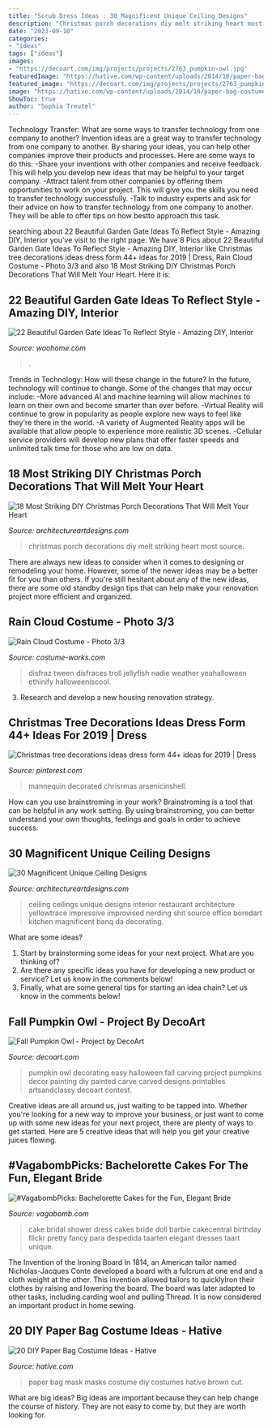 ```yaml
---
title: "Scrub Dress Ideas : 30 Magnificent Unique Ceiling Designs"
description: "Christmas porch decorations diy melt striking heart most source"
date: "2023-09-10"
categories:
- "ideas"
tags: ["ideas"]
images:
- "https://decoart.com/img/projects/projects/2763_pumpkin-owl.jpg"
featuredImage: "https://hative.com/wp-content/uploads/2014/10/paper-bag-costume-ideas/18-paper-bag-masks.jpg"
featured_image: "https://decoart.com/img/projects/projects/2763_pumpkin-owl.jpg"
image: "https://hative.com/wp-content/uploads/2014/10/paper-bag-costume-ideas/18-paper-bag-masks.jpg"
ShowToc: true
author: "Sophia Treutel"
---
```



Technology Transfer: What are some ways to transfer technology from one company to another?
Invention ideas are a great way to transfer technology from one company to another. By sharing your ideas, you can help other companies improve their products and processes. Here are some ways to do this: 
-Share your inventions with other companies and receive feedback. This will help you develop new ideas that may be helpful to your target company.
-Attract talent from other companies by offering them opportunities to work on your project. This will give you the skills you need to transfer technology successfully.
-Talk to industry experts and ask for their advice on how to transfer technology from one company to another. They will be able to offer tips on how bestto approach this task.

	

		
searching about 22 Beautiful Garden Gate Ideas To Reflect Style - Amazing DIY, Interior you've visit to the right page. We have 8 Pics about 22 Beautiful Garden Gate Ideas To Reflect Style - Amazing DIY, Interior like Christmas tree decorations ideas dress form 44+ ideas for 2019 | Dress, Rain Cloud Costume - Photo 3/3 and also 18 Most Striking DIY Christmas Porch Decorations That Will Melt Your Heart. Here it is:
		
    
## 22 Beautiful Garden Gate Ideas To Reflect Style - Amazing DIY, Interior

<img loading=lazy src="https://www.woohome.com/wp-content/uploads/2014/03/garden-gate-19.jpg" onerror="this.onerror=null;this.src='https://tse4.mm.bing.net/th?id=OIP.zFQeOaS4airb6-X1jQH_HQHaLT&amp;pid=15.1';" alt="22 Beautiful Garden Gate Ideas To Reflect Style - Amazing DIY, Interior">

_Source: woohome.com_

>. 

	

Trends in Technology: How will these change in the future?
In the future, technology will continue to change. Some of the changes that may occur include: 
-More advanced AI and machine learning will allow machines to learn on their own and become smarter than ever before.
-Virtual Reality will continue to grow in popularity as people explore new ways to feel like they're there in the world.
-A variety of Augmented Reality apps will be available that allow people to experience more realistic 3D scenes.
-Cellular service providers will develop new plans that offer faster speeds and unlimited talk time for those who are low on data.

    
## 18 Most Striking DIY Christmas Porch Decorations That Will Melt Your Heart

<img loading=lazy src="https://www.architectureartdesigns.com/wp-content/uploads/2014/12/936.jpg" onerror="this.onerror=null;this.src='https://tse1.mm.bing.net/th?id=OIP.KYvcxs-F0PgMWVXmGowjLwHaLL&amp;pid=15.1';" alt="18 Most Striking DIY Christmas Porch Decorations That Will Melt Your Heart">

_Source: architectureartdesigns.com_

>christmas porch decorations diy melt striking heart most source. 

	

There are always new ideas to consider when it comes to designing or remodeling your home. However, some of the newer ideas may be a better fit for you than others. If you're still hesitant about any of the new ideas, there are some old standby design tips that can help make your renovation project more efficient and organized.

    
## Rain Cloud Costume - Photo 3/3

<img loading=lazy src="https://photos.costume-works.com/full/rain_cloud2.jpg" onerror="this.onerror=null;this.src='https://tse3.mm.bing.net/th?id=OIP.TrXQKqSX1Um6LmQtXgaUqAHaMI&amp;pid=15.1';" alt="Rain Cloud Costume - Photo 3/3">

_Source: costume-works.com_

>disfraz tween disfraces troll jellyfish nadie weather yeahalloween ethinify halloweeniscool. 

	

3. Research and develop a new housing renovation strategy.

    
## Christmas Tree Decorations Ideas Dress Form 44+ Ideas For 2019 | Dress

<img loading=lazy src="https://i.pinimg.com/736x/fa/0f/e8/fa0fe804dbb192ef3ca4417a4f9c1736.jpg" onerror="this.onerror=null;this.src='https://tse1.mm.bing.net/th?id=OIP.4geFO3RnkLT1fx4vhBHLigAAAA&amp;pid=15.1';" alt="Christmas tree decorations ideas dress form 44+ ideas for 2019 | Dress">

_Source: pinterest.com_

>mannequin decorated chrisrmas arsenicinshell. 

	

How can you use brainstroming in your work?
Brainstroming is a tool that can be helpful in any work setting. By using brainstroming, you can better understand your own thoughts, feelings and goals in order to achieve success.

    
## 30 Magnificent Unique Ceiling Designs

<img loading=lazy src="https://www.architectureartdesigns.com/wp-content/uploads/2013/08/542.jpg" onerror="this.onerror=null;this.src='https://tse3.mm.bing.net/th?id=OIP.t4vheVRceOexTXUH1HhNwQHaJ7&amp;pid=15.1';" alt="30 Magnificent Unique Ceiling Designs">

_Source: architectureartdesigns.com_

>ceiling ceilings unique designs interior restaurant architecture yellowtrace impressive improvised nerding shit source office boredart kitchen magnificent banq da decorating. 

	

What are some ideas?
1. Start by brainstorming some ideas for your next project. What are you thinking of?
2. Are there any specific ideas you have for developing a new product or service? Let us know in the comments below!
3. Finally, what are some general tips for starting an idea chain? Let us know in the comments below!

    
## Fall Pumpkin Owl - Project By DecoArt

<img loading=lazy src="https://decoart.com/img/projects/projects/2763_pumpkin-owl.jpg" onerror="this.onerror=null;this.src='https://tse3.mm.bing.net/th?id=OIP.gEle7sAbGaR7n_5g9NvbCgHaLH&amp;pid=15.1';" alt="Fall Pumpkin Owl - Project by DecoArt">

_Source: decoart.com_

>pumpkin owl decorating easy halloween fall carving project pumpkins decor painting diy painted carve carved designs printables artsandclassy decoart contest. 

	

Creative ideas are all around us, just waiting to be tapped into. Whether you're looking for a new way to improve your business, or just want to come up with some new ideas for your next project, there are plenty of ways to get started. Here are 5 creative ideas that will help you get your creative juices flowing.

    
## #VagabombPicks: Bachelorette Cakes For The Fun, Elegant Bride

<img loading=lazy src="https://s3.scoopwhoop.com/anj/bachelorette_19/75335676.jpg" onerror="this.onerror=null;this.src='https://tse2.mm.bing.net/th?id=OIP.uhJ3wxtlSIAHuUMPj4rM5AHaLW&amp;pid=15.1';" alt="#VagabombPicks: Bachelorette Cakes for the Fun, Elegant Bride">

_Source: vagabomb.com_

>cake bridal shower dress cakes bride doll barbie cakecentral birthday flickr pretty fancy para despedida taarten elegant dresses taart unique. 

	

The Invention of the Ironing Board
In 1814, an American tailor named Nicholas-Jacques Conte developed a board with a fulcrum at one end and a cloth weight at the other. This invention allowed tailors to quicklyIron their clothes by raising and lowering the board. The board was later adapted to other tasks, including carding wool and pulling Thread. It is now considered an important product in home sewing.

    
## 20 DIY Paper Bag Costume Ideas - Hative

<img loading=lazy src="https://hative.com/wp-content/uploads/2014/10/paper-bag-costume-ideas/18-paper-bag-masks.jpg" onerror="this.onerror=null;this.src='https://tse4.mm.bing.net/th?id=OIP.mssmLV_LW1cNC2GEZFrM8gHaJ4&amp;pid=15.1';" alt="20 DIY Paper Bag Costume Ideas - Hative">

_Source: hative.com_

>paper bag mask masks costume diy costumes hative brown cut. 

	

What are big ideas?
Big ideas are important because they can help change the course of history. They are not easy to come by, but they are worth looking for.

